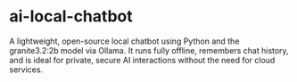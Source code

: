 # ai-local-chatbot
A lightweight, open-source local chatbot using Python and the granite3.2:2b model via Ollama. It runs fully offline, remembers chat history, and is ideal for private, secure AI interactions without the need for cloud services.
